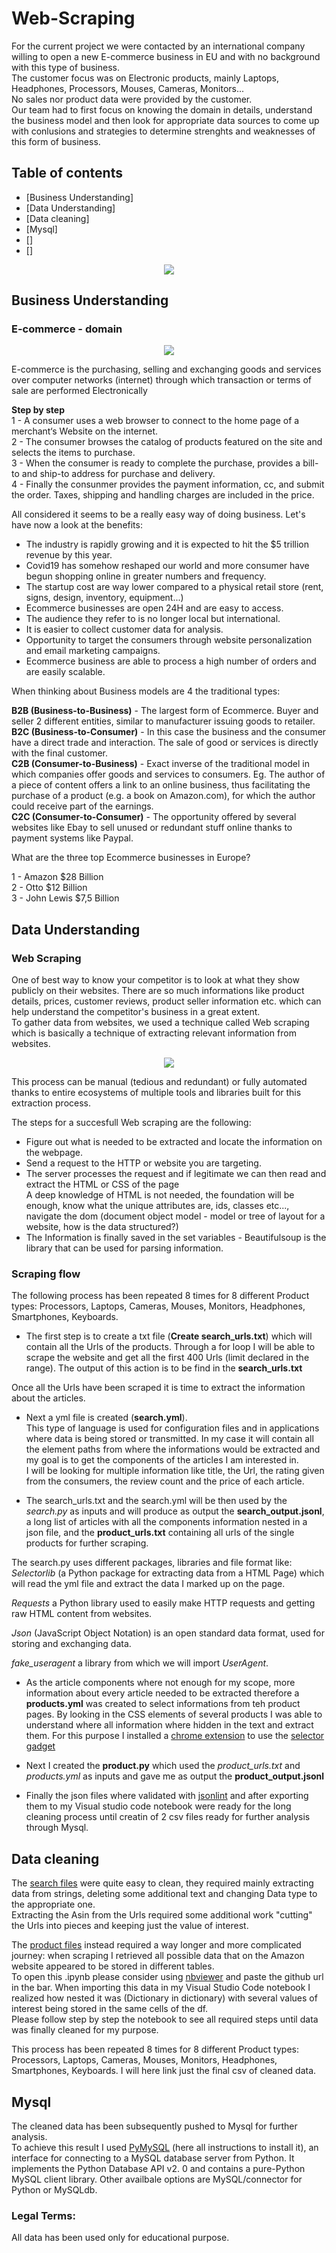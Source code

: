 # Web-Scraping

For the current project we were contacted by an international company willing to open a new E-commerce business in EU and with no background with this type of business.  
The customer focus was on Electronic products, mainly Laptops, Headphones, Processors, Mouses, Cameras, Monitors...  
No sales nor product data were provided by the customer.  
Our team had to first focus on knowing the domain in details, understand the business model and then look for appropriate data sources to come up with conlusions and strategies to determine strenghts and weaknesses of this form of business.

## Table of contents

* [Business Understanding]
* [Data Understanding]
* [Data cleaning]
* [Mysql]
* []
* []

<p align="center">
  <img src="https://user-images.githubusercontent.com/73824871/110248756-ff3b2e80-7f72-11eb-8db9-3626722be5d8.png">
</p>  



## Business Understanding

### E-commerce - domain

<p align="center">
  <img src="https://user-images.githubusercontent.com/73824871/110248484-c058a900-7f71-11eb-9765-3fc1deeef039.png">
</p>

E-commerce is the purchasing, selling and exchanging goods and services over computer networks (internet) through which transaction or terms of sale are performed Electronically

**Step by step**  
1 - A consumer uses a web browser to connect to the home page of a merchant‘s Website on the internet.  
2 - The consumer browses the catalog of products featured on the site and selects the items to purchase.  
3 - When the consumer is ready to complete the purchase, provides a bill-to and ship-to address for purchase and delivery.  
4 - Finally the consunmer provides the payment information, cc, and submit the order. Taxes, shipping and handling charges are included in the price.  

All considered it seems to be a really easy way of doing business. Let's have now a look at the benefits:  

- The industry is rapidly growing and it is expected to hit the $5 trillion revenue by this year.  
- Covid19 has somehow reshaped our world and more consumer have begun shopping online in greater numbers and frequency.  
- The startup cost are way lower compared to a physical retail store (rent, signs, design, inventory, equipment...)  
- Ecommerce businesses are open 24H and are easy to access.    
- The audience they refer to is no longer local but international.  
- It is easier to collect customer data for analysis.    
- Opportunity to target the consumers through website personalization and email marketing campaigns.
- Ecommerce business are able to process a high number of orders and are easily scalable.

When thinking about Business models are 4 the traditional types:

**B2B (Business-to-Business)** - The largest form of Ecommerce. Buyer and seller 2 different entities, similar to manufacturer issuing goods to retailer.  
**B2C (Business-to-Consumer)** - In this case the business and the consumer have a direct trade and interaction. The sale of good or services is directly with the final customer.  
**C2B (Consumer-to-Business)** - Exact inverse of the traditional model in which companies offer goods and services to consumers. Eg. The author of a piece of content offers a link to an online business, thus facilitating the purchase of a product (e.g. a book on Amazon.com), for which the author could receive part of the earnings.  
**C2C (Consumer-to-Consumer)** - The opportunity offered by several websites like Ebay to sell unused or redundant stuff online thanks to payment systems like Paypal.

What are the three top Ecommerce businesses in Europe?  

1 - Amazon $28 Billion   
2 - Otto $12 Billion  
3 - John Lewis $7,5 Billion  



## Data Understanding

### Web Scraping

One of best way to know your competitor is to look at what they show publicly on their websites. There are so much informations like product details, prices, customer reviews, product seller information etc. which can help understand the competitor's business in a great extent.  
To gather data from websites, we used a technique called Web scraping which is basically a technique of extracting relevant information from websites.  

<p align="center">
  <img src="https://user-images.githubusercontent.com/73824871/110249141-e9c70400-7f74-11eb-8e48-4b057a87ce37.png">
</p>

This process can be manual (tedious and redundant) or fully automated thanks to entire ecosystems of multiple tools and libraries built for this extraction process.  

The steps for a succesfull Web scraping are the following:  
 - Figure out what is needed to be extracted and locate the information on the webpage.
 - Send a request to the HTTP or website you are targeting.
 - The server processes the request and if legitimate we can then read and extract the HTML or CSS of the page  
A deep knowledge of HTML is not needed, the foundation will be enough, know what the unique attributes are, ids, classes etc..., navigate the dom (document object model - model or tree of layout for a website, how is the data structured?)
- The Information is finally saved in the set variables - Beautifulsoup is the library that can be used for parsing information.  

### Scraping flow
 
The following process has been repeated 8 times for 8 different Product types: Processors, Laptops, Cameras, Mouses, Monitors, Headphones, Smartphones, Keyboards.

- The first step is to create a txt file (**Create search_urls.txt**) which will contain all the Urls of the products. Through a for loop I will be able to scrape the website and get all the first 400 Urls (limit declared in the range).
The output of this action is to be find in the **search_urls.txt**

Once all the Urls have been scraped it is time to extract the information about the articles.  

- Next a yml file is created (**search.yml**).  
This type of language is used for configuration files and in applications where data is being stored or transmitted. In my case it will contain all the element paths from where the informations would be extracted and my goal is to get the components of the articles I am interested in.  
I will be looking for multiple information like title, the Url, the rating given from the consumers, the review count and the price of each article.  

- The search_urls.txt and the search.yml will be then used by the *search.py* as inputs and will produce as output the **search_output.jsonl**, a long list of articles with all the components information nested in a json file, and the **product_urls.txt** containing all urls of the single products for further scraping.

The search.py uses different packages, libraries and file format like:  
*Selectorlib* (a Python package for extracting data from a HTML Page) which will read the yml file and extract the data I marked up on the page.   

*Requests* a Python library used to easily make HTTP requests and getting raw HTML content from websites.  

*Json* (JavaScript Object Notation) is an open standard data format, used for storing and exchanging data.

*fake_useragent* a library from which we will import *UserAgent*.

- As the article components where not enough for my scope, more information about every article needed to be extracted therefore a **products.yml** was created to select informations from teh product pages. By looking in the CSS elements of several products I was able to understand where all information where hidden in the text and extract them. For this purpose I installed a [chrome extension](https://chrome.google.com/webstore/detail/selectorgadget/mhjhnkcfbdhnjickkkdbjoemdmbfginb?hl=en) to use the [selector gadget](https://selectorgadget.com/)

- Next I created the **product.py** which used the *product_urls.txt* and *products.yml* as inputs and gave me as output the **product_output.jsonl**  

- Finally the json files where validated with [jsonlint](https://jsonlint.com/) and after exporting them to my Visual studio code notebook were ready for the long cleaning process until creatin of 2 csv files ready for further analysis through Mysql.


## Data cleaning

The [search files](https://github.com/davidellavalle/Web-Scraping/blob/main/clean_search_processor.ipynb) were quite easy to clean, they required mainly extracting data from strings, deleting some additional text and changing Data type to the appropriate one.   
Extracting the Asin from the Urls required some additional work "cutting" the Urls into pieces and keeping just the value of interest.

The [product files](https://github.com/davidellavalle/Web-Scraping/blob/main/clean_product_processors.ipynb) instead required a way longer and more complicated journey: when scraping I retrieved all possible data that on the Amazon website appeared to be stored in different tables.  
To open this .ipynb please consider using [nbviewer](https://nbviewer.jupyter.org/) and paste the github url in the bar.
When importing this data in my Visual Studio Code notebook I realized how nested it was (Dictionary in dictionary) with several values of interest being stored in the same cells of the df.  
Please follow step by step the notebook to see all required steps until data was finally cleaned for my purpose.

This process has been repeated 8 times for 8 different Product types: Processors, Laptops, Cameras, Mouses, Monitors, Headphones, Smartphones, Keyboards. I will here link just the final csv of cleaned data.  

## Mysql

The cleaned data has been subsequently pushed to Mysql for further analysis.  
To achieve this result I used [PyMySQL](https://pymysql.readthedocs.io/en/latest/user/index.html) (here all instructions to install it), an interface for connecting to a MySQL database server from Python. It implements the Python Database API v2. 0 and contains a pure-Python MySQL client library. Other availbale options are MySQL/connector for Python or MySQLdb.


### Legal Terms:

All data has been used only for educational purpose.





